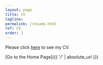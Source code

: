 ```yaml
---
layout: page
title: CV
tagline: 
permalink: /resume.html
ref: CV
order: 2
---
```


Please click [here](https://drive.google.com/file/d/1AVWQ5U4kUeOC5VAw4dtOTvfkPQBGuB9n/view?usp=sharing) to see my CV.


[Go to the Home Page]({{ '/' | absolute_url }})
